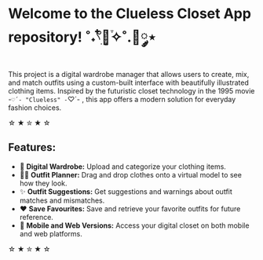 # Welcome to the Clueless Closet App repository!  ˚˖𓍢ִ໋🌷͙֒✧˚.🎀༘⋆
This project is a digital wardrobe manager that allows users to create, mix, and match outfits using a custom-built interface with beautifully illustrated clothing items. Inspired by the futuristic closet technology in the 1995 movie -`♡´- "Clueless" -`♡´- , this app offers a modern solution for everyday fashion choices.

☆ ★ ✮ ★ ☆

## Features:
- 👗 **Digital Wardrobe:** Upload and categorize your clothing items.
- 🧍‍♀️ **Outfit Planner:** Drag and drop clothes onto a virtual model to see how they look.
- ✨ **Outfit Suggestions:** Get suggestions and warnings about outfit matches and mismatches.
- ❤️ **Save Favourites:** Save and retrieve your favorite outfits for future reference.
- 🦋 **Mobile and Web Versions:** Access your digital closet on both mobile and web platforms.

☆ ★ ✮ ★ ☆
